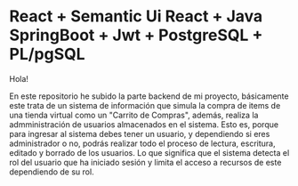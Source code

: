 # React + Semantic Ui React + Java SpringBoot + Jwt + PostgreSQL + PL/pgSQL

Hola!

En este repositorio he subido la parte backend de mi proyecto, básicamente este trata de un sistema de información
que simula la compra de items de una tienda virtual como un "Carrito de Compras", además, realiza
la admministración de usuarios almacenados en el sistema. Esto es, porque para ingresar al sistema
debes tener un usuario, y dependiendo si eres administrador o no, podrás realizar todo el proceso de lectura,
escritura, editado y borrado de los usuarios. Lo que significa que el sistema detecta el rol del usuario que ha
iniciado sesión y limita el acceso a recursos de este dependiendo de su rol.
